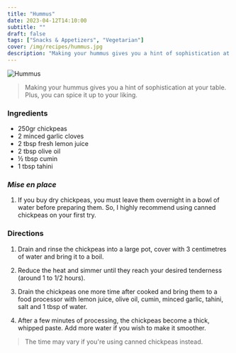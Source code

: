 ```yaml
---
title: "Hummus"
date: 2023-04-12T14:10:00
subtitle: ""
draft: false
tags: ["Snacks & Appetizers", "Vegetarian"]
cover: /img/recipes/hummus.jpg
description: "Making your hummus gives you a hint of sophistication at your table. Plus, you can spice it up to your liking."
---
```


<div class="my-flexbox row-collapse center basic-gap" >
  <div>
    <img src="/img/recipes/hummus.jpg" alt="Hummus" class="cover-img">
  </div>
  <div>
    <blockquote>
      Making your hummus gives you a hint of sophistication at your table. Plus, you can spice it up to your liking.
    </blockquote>
  </div>
</div>

### Ingredients

- 250gr chickpeas
- 2 minced garlic cloves
- 2 tbsp fresh lemon juice
- 2 tbsp olive oil
- ½ tbsp cumin
- 1 tbsp tahini

### _Mise en place_

1. If you buy dry chickpeas, you must leave them overnight in a bowl of water before preparing them. So, I highly recommend using canned chickpeas on your first try.

### Directions

1. Drain and rinse the chickpeas into a large pot, cover with 3 centimetres of water and bring it to a boil.

2. Reduce the heat and simmer until they reach your desired tenderness (around 1 to 1/2 hours).

2. Drain the chickpeas one more time after cooked and bring them to a food processor with lemon juice, olive oil, cumin, minced garlic, tahini, salt and 1 tbsp of water.

3. After a few minutes of processing, the chickpeas become a thick, whipped paste. Add more water if you wish to make it smoother.

> The time may vary if you're using canned chickpeas instead.